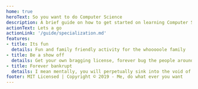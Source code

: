 ```yaml
---
home: true
heroText: So you want to do Computer Science
description: A brief guide on how to get started on learning Computer Science
actionText: Lets a go 
actionLink: '/guide/specialization.md'
features:
- title: Its fun
  details: Fun and family friendly activity for the whooooole family
- title: Be a show off
  details: Get your own bragging license, forever bug the people around you about the things you made
- title: Forever bankrupt
  details: I mean mentally, you will perpetually sink into the void of cs, eternally yearning to obtain more an more knowledge till the end of time.
footer: MIT Licensed | Copyright © 2019 - Me, do what ever you want
---
```


<!-- 
# Main page

`Keep it simple`

## Overal Structure

- Whats does cs consist of
  - list the pathways
  - Sneak a bit about me
- Where to start?
  - What language to use
  - What tools to use
  - basics of (whatever)
  - Whats Next
- Studying sources
  - Youtube
  - Online forums
  - Mooc
- End note, Personal Experiences

## Important things to note:

- `base` url
- folder management
- [yaml font matter](https://jekyllrb.com/docs/front-matter/) 
- next link
- GitRepo edit this page
- CSS override
- 
- -->
